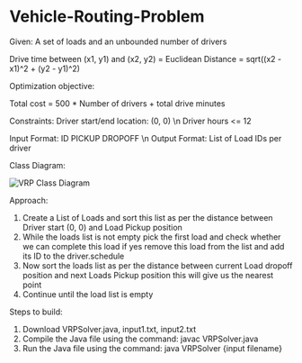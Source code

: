# Vehicle-Routing-Problem

Given: A set of loads and an unbounded number of drivers

Drive time between (x1, y1) and (x2, y2) = Euclidean Distance = sqrt((x2 - x1)^2 + (y2 - y1)^2)

Optimization objective:

Total cost = 500 * Number of drivers + total drive minutes

Constraints:
Driver start/end location: (0, 0) \n
Driver hours <= 12

Input Format: ID PICKUP DROPOFF \n
Output Format: List of Load IDs per driver

Class Diagram:

![VRP Class Diagram](https://github.com/Vaibhav-Tiwari-1998/Vehicle-Routing-Problem/assets/76246451/5da59803-fb31-4010-b5e3-b369c5394a2c)

Approach:

1) Create a List of Loads and sort this list as per the distance between Driver start (0, 0) and Load Pickup position
2) While the loads list is not empty pick the first load and check whether we can complete this load if yes remove this load from the list and add its ID to the driver.schedule
3) Now sort the loads list as per the distance between current Load dropoff position and next Loads Pickup position this will give us the nearest point
4) Continue until the load list is empty

Steps to build:

1) Download VRPSolver.java, input1.txt, input2.txt
2) Compile the Java file using the command: javac VRPSolver.java
3) Run the Java file using the command: java VRPSolver {input filename}


